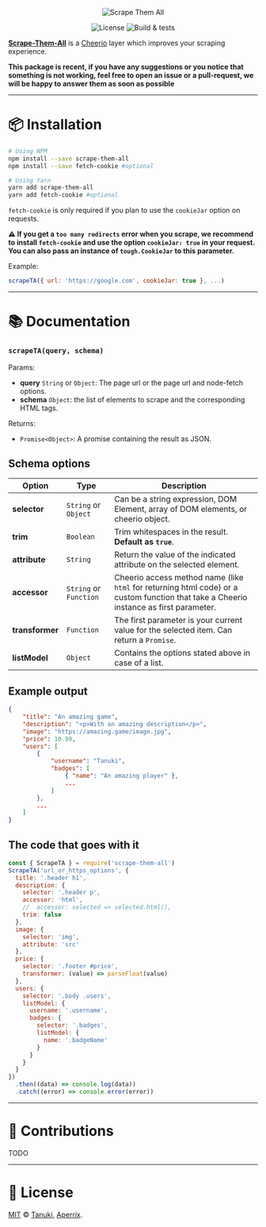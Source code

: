 <p align="center">
  <img src="https://i.imgur.com/rhrbozr.png" alt="Scrape Them All">
</p>
<p align="center">
  <img src="https://img.shields.io/github/license/tanukijs/scrape-them-all" alt="License">
  <img src="https://github.com/tanukijs/scrape-them-all/workflows/Build%20&%20tests/badge.svg" alt="Build & tests">
</p>

**[Scrape-Them-All](http://npmjs.com/package/scrape-them-all)** is a [Cheerio](https://cheerio.js.org) layer which improves your scraping experience.

**This package is recent, if you have any suggestions or you notice that something is not working, feel free to open an issue or a pull-request, we will be happy to answer them as soon as possible**

---

# 📦 Installation

```sh
# Using NPM
npm install --save scrape-them-all
npm install --save fetch-cookie #optional

# Using Yarn
yarn add scrape-them-all
yarn add fetch-cookie #optional
```

`fetch-cookie` is only required if you plan to use the `cookieJar` option on requests.

**⚠ If you get a `too many redirects` error when you scrape, we recommend to install `fetch-cookie` and use the option `cookieJar: true` in your request. You can also pass an instance of `tough.CookieJar` to this parameter.**

Example:

```js
scrapeTA({ url: 'https://google.com', cookieJar: true }, ...)
```

---

# 📚 Documentation

### `scrapeTA(query, schema)`

Params:

- **query** `String` or `Object`: The page url or the page url and node-fetch options.
- **schema** `Object`: the list of elements to scrape and the corresponding HTML tags.

Returns:

- `Promise<Object>`: A promise containing the result as JSON.

## Schema options

| Option        | Type                   | Description                                                                                                                            |
| ------------- | ---------------------- | -------------------------------------------------------------------------------------------------------------------------------------- |
| **selector**  | `String` or `Object`   | Can be a string expression, DOM Element, array of DOM elements, or cheerio object.                                                     |  |
| **trim**      | `Boolean`              | Trim whitespaces in the result. **Default as `true`**.                                                                                 |
| **attribute** | `String`               | Return the value of the indicated attribute on the selected element.                                                                   |
| **accessor**    | `String` or `Function` | Cheerio access method name (like `html` for returning html code) or a custom function that take a Cheerio instance as first parameter. |
| **transformer** | `Function`             | The first parameter is your current value for the selected item. Can return a `Promise`.                                               |
| **listModel** | `Object`               | Contains the options stated above in case of a list.                                                                                   |

## Example output

```json
{
    "title": "An amazing game",
    "description": "<p>With an amazing description</p>",
    "image": "https://amazing.game/image.jpg",
    "price": 10.99,
    "users": [
        {
            "username": "Tanuki",
            "badges": [
                { "name": "An amazing player" },
                ...
            ]
        },
        ...
    ]
}
```

## The code that goes with it

```js
const { ScrapeTA } = require('scrape-them-all')
ScrapeTA('url_or_https_options', {
  title: '.header h1',
  description: {
    selector: '.header p',
    accessor: 'html',
    //  accessor: selected => selected.html(),
    trim: false
  },
  image: {
    selector: 'img',
    attribute: 'src'
  },
  price: {
    selector: '.footer #price',
    transformer: (value) => parseFloat(value)
  },
  users: {
    selector: '.body .users',
    listModel: {
      username: '.username',
      badges: {
        selector: '.badges',
        listModel: {
          name: '.badgeName'
        }
      }
    }
  }
})
  .then((data) => console.log(data))
  .catch((error) => console.error(error))
```

---

# 💪 Contributions

TODO

---

# 📜 License

[MIT](https://github.com/tanukijs/scrape-them-all/blob/typescript/LICENSE) © [Tanuki](https://github.com/tanukijs), [Aperrix](https://github.com/Aperrix).
